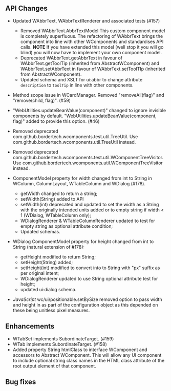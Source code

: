 ## API Changes
* Updated WAbbrText, WAbbrTextRenderer and associated tests (#157)
    * Removed WAbbrText.AbbrTextModel This custom component model is completely superfluous. The refactoring of WAbbrText brings the component into line with other WComponents and standardises API calls. **NOTE** If you have extended this model (well stop it you will go blind) you will now have to implement your own component model.
    * Deprecated WAbbrText.getAbbrText in favour of WAbbrText.getToolTip (inherited from AbstractWComponent) and WAbbrText.setAbbrText in favour of WAbbrText.setToolTIp (inherited from AbstractWComponent).
    * Updated schema and XSLT for ui:abbr to change attribute `description` to `toolTip` in line with other components.
* Method scope issue in WCardManager. Removed "removeAll(flag)" and "remove(child, flag)". (#59)
* "WebUtilities.updateBeanValue(component)" changed to ignore invisible components by default. "WebUtilities.updateBeanValue(component, flag)" added to provide this option. (#46)
* Removed deprecated com.github.bordertech.wcomponents.test.util.TreeUtil. Use com.github.bordertech.wcomponents.util.TreeUtil instead.
* Removed deprecated com.github.bordertech.wcomponents.test.util.WComponentTreeVisitor. Use com.github.bordertech.wcomponents.util.WComponentTreeVisitor instead.
* ComponentModel property for width changed from int to String in WColumn, ColumnLayout, WTableColumn and WDialog (#178).
   * getWidth changed to return a string;
   * setWidth(String) added to API
   * setWidth(int) deprecated and updated to set the width as a String with the originally intended units added or to empty string if width < 1 (WDialog, WTableColumn only);
   * WDialogRenderer & WTableColumnRenderer updated to test for empty string as optional attribute condition;
   * Updated schemas.
* WDialog ComponentModel property for height changed from int to String (natural extension of #178):
   * getHeight modified to return String;
   * setHeight(String) added;
   * setHeight(int) modified to convert into to String with "px" suffix as per original intent;
   * WDialogRenderer updated to use String optional attribute test for height;
   * updated ui:dialog schema.

* _JavaScript_ wc/ui/positionable.setBySize removed option to pass width and height in as part of the configuration object as this depended on these being unitless pixel measures.

## Enhancements
* WTabSet implements SubordinateTarget. (#159)
* WTab implements SubordinateTarget. (#158)
* Added property String htmlClass to interface WComponent and accessors to Abstract WComponent.
  This will allow any UI component to include optional string class names in the HTML class attribute of the root output element of that component.

## Bug fixes
